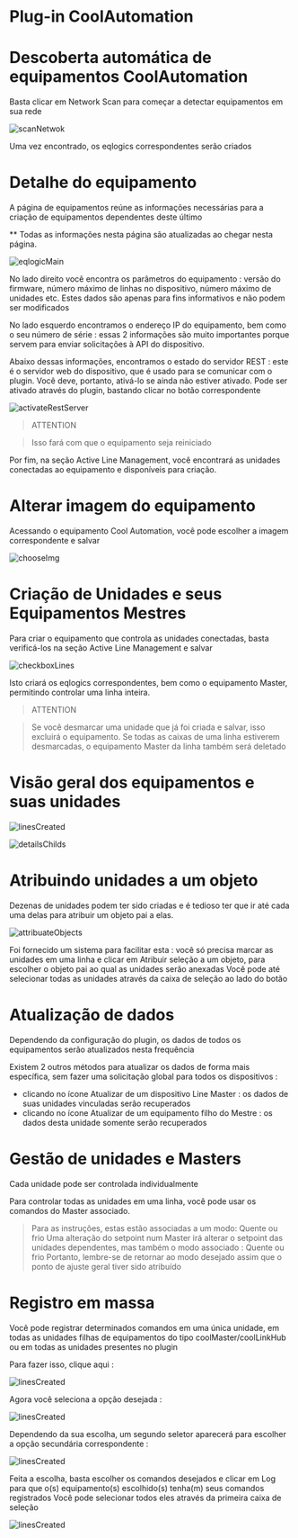 # Plug-in CoolAutomation




# Descoberta automática de equipamentos CoolAutomation


Basta clicar em Network Scan para começar a detectar equipamentos em sua rede


![scanNetwok](../images/scanNetwork.png)


Uma vez encontrado, os eqlogics correspondentes serão criados




# Detalhe do equipamento


A página de equipamentos reúne as informações necessárias para a criação de equipamentos dependentes deste último

** Todas as informações nesta página são atualizadas ao chegar nesta página.


![eqlogicMain](../images/eqlogicMain.png)

No lado direito você encontra os parâmetros do equipamento : versão do firmware, número máximo de linhas no dispositivo, número máximo de unidades etc.
Estes dados são apenas para fins informativos e não podem ser modificados



No lado esquerdo encontramos o endereço IP do equipamento, bem como o seu número de série : essas 2 informações são muito importantes porque servem para enviar solicitações à API do dispositivo. 


Abaixo dessas informações, encontramos o estado do servidor REST : este é o servidor web do dispositivo, que é usado para se comunicar com o plugin. Você deve, portanto, ativá-lo se ainda não estiver ativado. 
Pode ser ativado através do plugin, bastando clicar no botão correspondente

![activateRestServer](../images/activateRestServer.png)

> ATTENTION

> Isso fará com que o equipamento seja reiniciado


Por fim, na seção Active Line Management, você encontrará as unidades conectadas ao equipamento e disponíveis para criação.



# Alterar imagem do equipamento

Acessando o equipamento Cool Automation, você pode escolher a imagem correspondente e salvar

![chooseImg](../images/chooseImg.png)


# Criação de Unidades e seus Equipamentos Mestres

Para criar o equipamento que controla as unidades conectadas, basta verificá-los na seção Active Line Management e salvar

![checkboxLines](../images/checkboxLines.png)

Isto criará os eqlogics correspondentes, bem como o equipamento Master, permitindo controlar uma linha inteira.

> ATTENTION

> Se você desmarcar uma unidade que já foi criada e salvar, isso excluirá o equipamento. 
> Se todas as caixas de uma linha estiverem desmarcadas, o equipamento Master da linha também será deletado


# Visão geral dos equipamentos e suas unidades

![linesCreated](../images/linesCreated.png)


![detailsChilds](../images/detailsChilds.png)





# Atribuindo unidades a um objeto


Dezenas de unidades podem ter sido criadas e é tedioso ter que ir até cada uma delas para atribuir um objeto pai a elas. 

![attribuateObjects](../images/attribuateObjects.png)

Foi fornecido um sistema para facilitar esta : você só precisa marcar as unidades em uma linha e clicar em Atribuir seleção a um objeto, para escolher o objeto pai ao qual as unidades serão anexadas
Você pode até selecionar todas as unidades através da caixa de seleção ao lado do botão



# Atualização de dados 


Dependendo da configuração do plugin, os dados de todos os equipamentos serão atualizados nesta frequência

Existem 2 outros métodos para atualizar os dados de forma mais específica, sem fazer uma solicitação global para todos os dispositivos :

- clicando no ícone Atualizar de um dispositivo Line Master : os dados de suas unidades vinculadas serão recuperados
- clicando no ícone Atualizar de um equipamento filho do Mestre : os dados desta unidade somente serão recuperados


# Gestão de unidades e Masters


Cada unidade pode ser controlada individualmente

Para controlar todas as unidades em uma linha, você pode usar os comandos do Master associado. 

> Para as instruções, estas estão associadas a um modo: Quente ou frio
> Uma alteração do setpoint num Master irá alterar o setpoint das unidades dependentes, mas também o modo associado : Quente ou frio
> Portanto, lembre-se de retornar ao modo desejado assim que o ponto de ajuste geral tiver sido atribuído



# Registro em massa


Você pode registrar determinados comandos em uma única unidade, em todas as unidades filhas de equipamentos do tipo coolMaster/coolLinkHub ou em todas as unidades presentes no plugin

Para fazer isso, clique aqui :



![linesCreated](../images/modalHistorize.png)



Agora você seleciona a opção desejada :


![linesCreated](../images/chooseOptionHistorize.png)


Dependendo da sua escolha, um segundo seletor aparecerá para escolher a opção secundária correspondente :


![linesCreated](../images/secondSelect.png)


Feita a escolha, basta escolher os comandos desejados e clicar em Log para que o(s) equipamento(s) escolhido(s) tenha(m) seus comandos registrados
Você pode selecionar todos eles através da primeira caixa de seleção

![linesCreated](../images/selectedCmds.png)